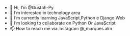 - 👋 Hi, I’m @Gustah-Py 
- 👀 I’m interested in technology area
- 🌱 I’m currently learning JavaScript,Python e Django Web
- 💞️ I’m looking to collaborate on Python Or JavaScript
- 📫 How to reach me via instagram @_marques.alm
<!---
Gustah-Py/Gustah-Py is a ✨ special ✨ repository because its `README.md` (this file) appears on your GitHub profile.
You can click the Preview link to take a look at your changes.
--->
